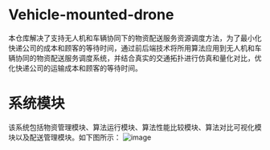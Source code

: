 # Vehicle-mounted-drone
本仓库解决了支持无人机和车辆协同下的物资配送服务资源调度方法，为了最小化快递公司的成本和顾客的等待时间，通过前后端技术将所用算法应用到无人机和车辆协同的物资配送服务调度系统，并结合真实的交通拓扑进行仿真和量化对比，优化快递公司的运输成本和顾客的等待时间。
# 系统模块
该系统包括物资管理模块、算法运行模块、算法性能比较模块、算法对比可视化模块以及配送管理模块。如下图所示：
![image](https://github.com/ubyy123/Vehicle-mounted-drone/assets/106729728/af9a4881-e3fb-4246-82d5-69721bb96c4b)
